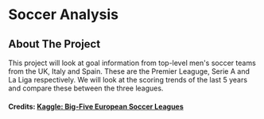 # Soccer Analysis
## About The Project 
This project will look at goal information from top-level men's soccer teams from the UK, Italy and Spain. These are the Premier Leaguge, Serie A and La Liga respectively. We will look at the scoring trends of the last 5 years and compare these between the three leagues.

#### Credits: [Kaggle: Big-Five European Soccer Leagues](https://www.kaggle.com/datasets/hikne707/big-five-european-soccer-leagues)
